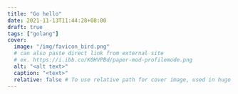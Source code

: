 ```yaml
---
title: "Go hello"
date: 2021-11-13T11:44:28+08:00
draft: true
tags: ["golang"]
cover:
  image: "/img/favicon_bird.png"
  # can also paste direct link from external site
  # ex. https://i.ibb.co/K0HVPBd/paper-mod-profilemode.png
  alt: "<alt text>"
  caption: "<text>"
  relative: false # To use relative path for cover image, used in hugo Page-bundles
---
```

